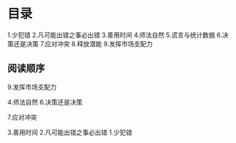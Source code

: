 # 目录
1.少犯错
2.凡可能出错之事必出错
3.善用时间
4.师法自然
5.谎言与统计数据
6.决策还是决策
7.应对冲突
8.释放潜能
9.发挥市场支配力

## 阅读顺序
9.发挥市场支配力

4.师法自然
6.决策还是决策

7.应对冲突

3.善用时间
2.凡可能出错之事必出错
1.少犯错

